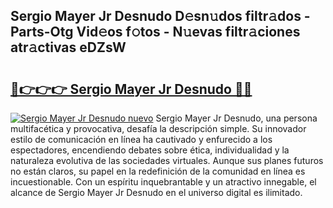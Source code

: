 ## Sergio Mayer Jr Desnudo D𝚎sn𝚞dos filtr𝚊dos - Parts-Otg Vid𝚎os f𝚘tos - N𝚞evas filtr𝚊ciones atr𝚊ctivas eDZsW

# <h2><a href="http://mb1spu.tromn.icu/?c=Sergio+Mayer+Jr+Desnudo">🔗👉👉👉 Sergio Mayer Jr Desnudo 🔗🔗</a></h2>

[![Sergio Mayer Jr Desnudo nuevo](https://i.imgur.com/pEAQMta.gif)](http://mb1spu.tromn.icu/?c=Sergio+Mayer+Jr+Desnudo)
Sergio Mayer Jr Desnudo, una persona multifacética y provocativa, desafía la descripción simple. Su innovador estilo de comunicación en línea ha cautivado y enfurecido a los espectadores, encendiendo debates sobre ética, individualidad y la naturaleza evolutiva de las sociedades virtuales. Aunque sus planes futuros no están claros, su papel en la redefinición de la comunidad en línea es incuestionable. Con un espíritu inquebrantable y un atractivo innegable, el alcance de Sergio Mayer Jr Desnudo en el universo digital es ilimitado.
